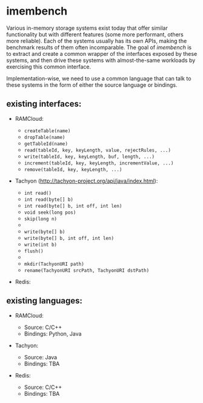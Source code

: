 # imembench
Various in-memory storage systems exist today that offer similar functionality but
with different features (some more performant, others more reliable). Each of the 
systems usually has its own APIs, making the benchmark results of them often 
incomparable. The goal of *imembench* is to extract and create a common wrapper of the
interfaces exposed by these systems, and then drive these systems with almost-the-same 
workloads by exercising this common interface. 

Implementation-wise, we need to use a common language that can talk to these systems in 
the form of either the source language or bindings. 

## existing interfaces:
- RAMCloud:
  * `createTable(name)`
  * `dropTable(name)`
  * `getTableId(name)`
  * `read(tableId, key, keyLength, value, rejectRules, ...)`
  * `write(tableId, key, keyLength, buf, length, ...)`
  * `increment(tableId, key, keyLength, incrementValue, ...)`
  * `remove(tableId, key, keyLength, ...)`

- Tachyon (http://tachyon-project.org/api/java/index.html):
  * `int read()` 
  * `int read(byte[] b)`
  * `int read(byte[] b, int off, int len)`  
  * `void seek(long pos)`
  * `skip(long n)`
  *
  * `write(byte[] b)` 
  * `write(byte[] b, int off, int len)` 
  * `write(int b)` 
  * `flush()`
  *
  * `mkdir(TachyonURI path)`
  * `rename(TachyonURI srcPath, TachyonURI dstPath)` 
- Redis:

## existing languages:
- RAMCloud:
  * Source: C/C++
  * Bindings: Python, Java

- Tachyon:
  * Source: Java
  * Bindings: TBA

- Redis:
  * Source: C/C++
  * Bindings: TBA
